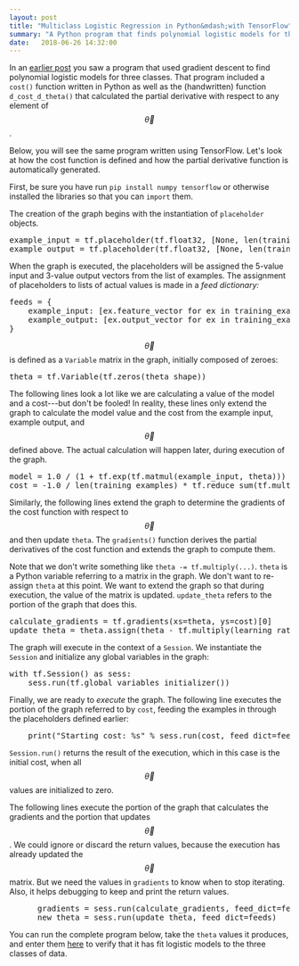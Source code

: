 ```yaml
---
layout: post
title: "Multiclass Logistic Regression in Python&mdash;with TensorFlow"
summary: "A Python program that finds polynomial logistic models for three classes using TensorFlow."
date:   2018-06-26 14:32:00
---
```


In an [earlier post](/2018/06/14/logistic-regression-python) you saw a program
that used gradient descent to find polynomial logistic models for three classes.
That program included a `cost()` function written in Python as well as the
(handwritten) function `d_cost_d_theta()` that calculated the partial derivative
with respect to any element of $$\vec{\theta}$$.

Below, you will see the same program written using TensorFlow. Let's look at
how the cost function is defined and how the partial derivative function is
automatically generated.

First, be sure you have run `pip install numpy tensorflow` or otherwise
installed the libraries so that you can `import` them.

The creation of the graph begins with the instantiation of `placeholder` objects.

<pre data-enlighter-language="python" data-enlighter-lineoffset="53">
example_input = tf.placeholder(tf.float32, [None, len(training_examples[0].feature_vector)])
example_output = tf.placeholder(tf.float32, [None, len(training_examples[0].output_vector)])
</pre>

When the graph is executed, the placeholders will be assigned the 5-value input
and 3-value output vectors from the list of examples. The assignment of
placeholders to lists of actual values is made in a _feed dictionary:_

<pre data-enlighter-language="python" data-enlighter-lineoffset="55">
feeds = {
    example_input: [ex.feature_vector for ex in training_examples],
    example_output: [ex.output_vector for ex in training_examples]
}
</pre>

$$\vec{\theta}$$ is defined as a `Variable` matrix in the graph, initially
composed of zeroes:

<pre data-enlighter-language="python" data-enlighter-lineoffset="62">
theta = tf.Variable(tf.zeros(theta_shape))
</pre>

The following lines look a lot like we are calculating a value of the model and
a cost---but don't be fooled! In reality, these lines only extend the graph to calculate the model value
and the cost from the example input, example output, and $$\vec{\theta}$$
defined above. The actual calculation will happen later, during execution of the
graph.

<pre data-enlighter-language="python" data-enlighter-lineoffset="64">
model = 1.0 / (1 + tf.exp(tf.matmul(example_input, theta)))
cost = -1.0 / len(training_examples) * tf.reduce_sum(tf.multiply(example_output, tf.log(model)) + tf.multiply((1 - example_output), tf.log(1 - model)))
</pre>

Similarly, the following lines extend the graph to determine the
gradients of the cost function with respect to $$\vec{\theta}$$ and then update
`theta`. The `gradients()` function derives the partial derivatives of the cost
function and extends the graph to compute them.

Note that we don't write something like `theta -= tf.multiply(...)`. `theta` is a Python
variable referring to a
matrix in the graph. We don't want to re-assign `theta` at this point. We want to extend the
graph so that during execution, the value of the matrix is updated. `update_theta`
refers to the portion of the graph that does this.

<pre data-enlighter-language="python" data-enlighter-lineoffset="67">
calculate_gradients = tf.gradients(xs=theta, ys=cost)[0]
update_theta = theta.assign(theta - tf.multiply(learning_rate, calculate_gradients))
</pre>

The graph will execute in the context of a `Session`. We instantiate the
`Session` and initialize any global variables in the graph:

<pre data-enlighter-language="python" data-enlighter-lineoffset="70">
with tf.Session() as sess:
    sess.run(tf.global_variables_initializer())
</pre>

Finally, we are ready to _execute_ the graph. The following line executes the
portion of the graph referred to by `cost`, feeding the examples in through the
placeholders defined earlier:

<pre data-enlighter-language="python" data-enlighter-lineoffset="73">
    print("Starting cost: %s" % sess.run(cost, feed_dict=feeds))
</pre>

`Session.run()` returns the result of the execution, which in this case is the
initial cost, when all $$\vec{\theta}$$ values are initialized to zero.

The following lines execute the portion of the graph that calculates the
gradients and the portion that updates $$\vec{\theta}$$. We could ignore or discard the return
values, because the execution has already updated the $$\vec{\theta}$$ matrix.
But we need the values in `gradients` to know when to stop iterating. Also, it
helps debugging to keep and print the return values.
<pre data-enlighter-language="python" data-enlighter-lineoffset="78">
      gradients = sess.run(calculate_gradients, feed_dict=feeds)
      new_theta = sess.run(update_theta, feed_dict=feeds)
</pre>


You can run the complete program below, take the `theta` values it produces, and
enter them [here](/2018/06/14/logistic-regression-python#entry-table) to verify
that it has fit logistic models to the three classes of data.

<script src="https://gist.github.com/mspandit/05347025718749feeb7a3c206469c6af.js"></script>
